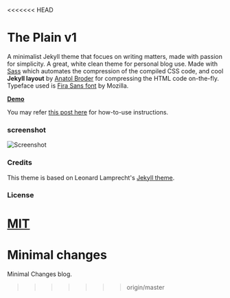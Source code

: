 <<<<<<< HEAD
# The Plain v1

A minimalist Jekyll theme that focues on writing matters, made with passion for simplicity. A great, white clean theme for personal blog use. Made with [Sass](https://github.com/sass/sass) which automates the compression of the compiled CSS code, and cool **Jekyll layout** by [Anatol Broder](http://jch.penibelst.de/) for compressing the HTML code on-the-fly. Typeface used is [Fira Sans font](https://github.com/mozilla/Fira) by Mozilla.

[**Demo**](http://heiswayi.github.io/the-plain/)

You may refer [this post here](http://heiswayi.github.io/the-plain.html) for how-to-use instructions.

### screenshot

![Screenshot](http://i.imgur.com/zAkZq0d.png)

### Credits

This theme is based on Leonard Lamprecht's [Jekyll theme](https://github.com/leo/leo.github.io).

### License

[MIT](LICENSE.md)
=======
# Minimal changes
Minimal Changes blog.
>>>>>>> origin/master
